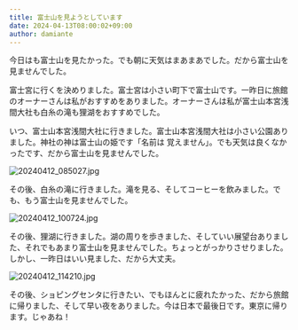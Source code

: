 ```yaml
---
title: 富士山を見ようとしています
date: 2024-04-13T08:00:02+09:00
author: damiante
---
```

今日はも富士山を見たかった。でも朝に天気はまあまあでした。だから富士山を見ませんでした。


富士宮に行くを決めりました。富士宮は小さい町下で富士山です。一昨日に旅館のオーナーさんは私がおすすめをありました。オーナーさんは私が富士山本宮浅間大社も白糸の滝も狸湖をおすすめでした。


いつ、富士山本宮浅間大社に行きました。富士山本宮浅間大社は小さい公園ありました。神社の神は富士山の姫です「名前は 覚えません」。でも天気は良くなかったです、だから富士山を見ませんでした。

![20240412_085027.jpg](https://github.com/devhou-se/www-jp/assets/12438044/b4c52b9d-c7fb-43d5-9f67-fe0525a946aa)


その後、白糸の滝に行きました。滝を見る、そしてコーヒーを飲みました。でも、もう富士山を見ませんでした。


![20240412_100724.jpg](https://github.com/devhou-se/www-jp/assets/12438044/05fb6879-e5f5-4f25-aee4-93ae4d74e898)


その後、狸湖に行きました。湖の周りを歩きました、そしていい展望台ありました、それでもあまり富士山を見ませんでした。ちょっとがっかりさせりました。しかし、一昨日はいい見ました、だから大丈夫。

![20240412_114210.jpg](https://github.com/devhou-se/www-jp/assets/12438044/bf3eefcb-f1a8-4926-9317-b47012e0e31b)

その後、ショピングセンタに行きたい、でもほんとに疲れたかった、だから旅館に帰りました、そして早い夜をありました。今は日本で最後日です。東京に帰ります。じゃあね！

